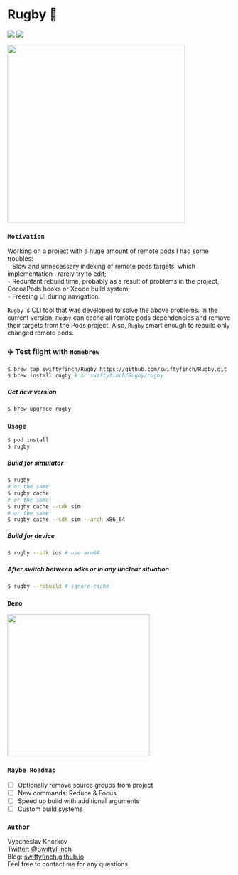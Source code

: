# Rugby 🏈
![](https://img.shields.io/badge/version-0.0.6-008800.svg?style=flat)
![](https://img.shields.io/badge/Xcode_CLI-12+-blue.svg?style=flat)

<img src="https://github.com/swiftyfinch/Rugby/blob/main/Preview.jpg" width="400"/>

### `Motivation`

Working on a project with a huge amount of remote pods I had some troubles:\
`-` Slow and unnecessary indexing of remote pods targets, which implementation I rarely try to edit;\
`-` Reduntant rebuild time, probably as a result of problems in the project, CocoaPods hooks or Xcode build system;\
`-` Freezing UI during navigation.

`Rugby` is CLI tool that was developed to solve the above problems.
In the current version, `Rugby` can cache all remote pods dependencies and remove their targets from the Pods project.
Also, `Rugby` smart enough to rebuild only changed remote pods.

### ✈️ Test flight with `Homebrew`

```bash
$ brew tap swiftyfinch/Rugby https://github.com/swiftyfinch/Rugby.git
$ brew install rugby # or swiftyfinch/Rugby/rugby
```

##### Get new version

```bash
$ brew upgrade rugby
```

### `Usage`

```bash
$ pod install
$ rugby
```

##### Build for simulator

```bash
$ rugby
# or the same:
$ rugby cache
# or the same:
$ rugby cache --sdk sim
# or the same:
$ rugby cache --sdk sim --arch x86_64
```

##### Build for device

```bash
$ rugby --sdk ios # use arm64
```

##### After switch between sdks or in any unclear situation

```bash
$ rugby --rebuild # ignore cache
```

### `Demo`

<img src="https://github.com/swiftyfinch/Rugby/blob/main/Demo.gif" width="320"/>

### `Maybe Roadmap`

- [ ] Optionally remove source groups from project
- [ ] New commands: Reduce & Focus
- [ ] Speed up build with additional arguments
- [ ] Custom build systems

### `Author`

Vyacheslav Khorkov\
Twitter: [@SwiftyFinch](https://twitter.com/swiftyfinch)\
Blog: [swiftyfinch.github.io](https://swiftyfinch.github.io/en)\
Feel free to contact me for any questions.